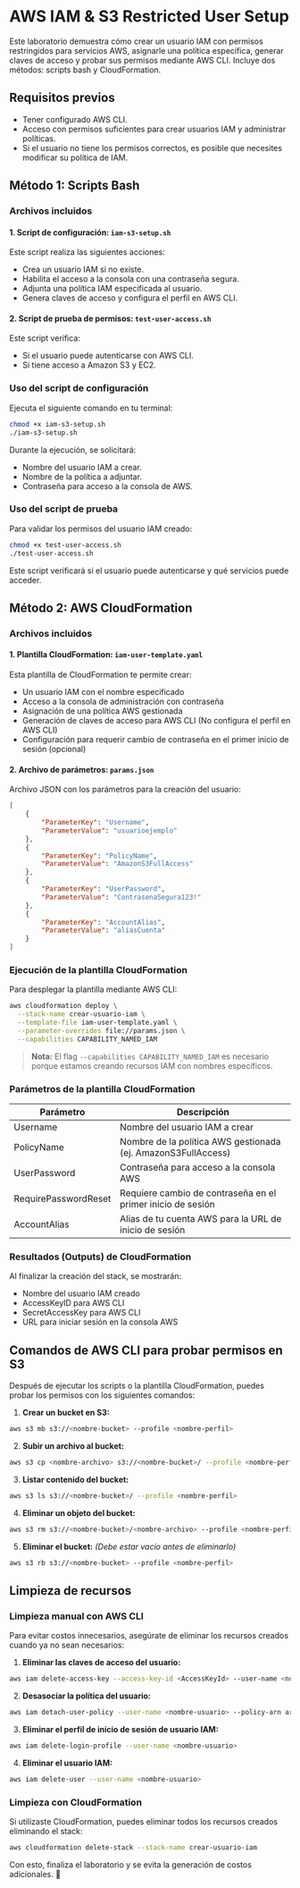 # AWS IAM & S3 Restricted User Setup

Este laboratorio demuestra cómo crear un usuario IAM con permisos restringidos para servicios AWS, asignarle una política específica, generar claves de acceso y probar sus permisos mediante AWS CLI. Incluye dos métodos: scripts bash y CloudFormation.

## Requisitos previos
- Tener configurado AWS CLI.
- Acceso con permisos suficientes para crear usuarios IAM y administrar políticas.
- Si el usuario no tiene los permisos correctos, es posible que necesites modificar su política de IAM.

## Método 1: Scripts Bash

### Archivos incluidos

#### 1. Script de configuración: `iam-s3-setup.sh`
Este script realiza las siguientes acciones:
- Crea un usuario IAM si no existe.
- Habilita el acceso a la consola con una contraseña segura.
- Adjunta una política IAM especificada al usuario.
- Genera claves de acceso y configura el perfil en AWS CLI.

#### 2. Script de prueba de permisos: `test-user-access.sh`
Este script verifica:
- Si el usuario puede autenticarse con AWS CLI.
- Si tiene acceso a Amazon S3 y EC2.

### Uso del script de configuración
Ejecuta el siguiente comando en tu terminal:
```bash
chmod +x iam-s3-setup.sh
./iam-s3-setup.sh
```
Durante la ejecución, se solicitará:
- Nombre del usuario IAM a crear.
- Nombre de la política a adjuntar.
- Contraseña para acceso a la consola de AWS.

### Uso del script de prueba
Para validar los permisos del usuario IAM creado:
```bash
chmod +x test-user-access.sh
./test-user-access.sh
```
Este script verificará si el usuario puede autenticarse y qué servicios puede acceder.

## Método 2: AWS CloudFormation

### Archivos incluidos

#### 1. Plantilla CloudFormation: `iam-user-template.yaml`

Esta plantilla de CloudFormation te permite crear:
- Un usuario IAM con el nombre especificado
- Acceso a la consola de administración con contraseña
- Asignación de una política AWS gestionada
- Generación de claves de acceso para AWS CLI (No configura el perfil en AWS CLI)
- Configuración para requerir cambio de contraseña en el primer inicio de sesión (opcional)

#### 2. Archivo de parámetros: `params.json`

Archivo JSON con los parámetros para la creación del usuario:
```json
[
    {
        "ParameterKey": "Username",
        "ParameterValue": "usuarioejemplo"
    },
    {
        "ParameterKey": "PolicyName",
        "ParameterValue": "AmazonS3FullAccess"
    },
    {
        "ParameterKey": "UserPassword",
        "ParameterValue": "ContrasenaSegura123!"
    },
    {
        "ParameterKey": "AccountAlias",
        "ParameterValue": "aliasCuenta"
    }
]
```

### Ejecución de la plantilla CloudFormation

Para desplegar la plantilla mediante AWS CLI:

```bash
aws cloudformation deploy \
  --stack-name crear-usuario-iam \
  --template-file iam-user-template.yaml \
  --parameter-overrides file://params.json \
  --capabilities CAPABILITY_NAMED_IAM
```

> **Nota:** El flag `--capabilities CAPABILITY_NAMED_IAM` es necesario porque estamos creando recursos IAM con nombres específicos.

### Parámetros de la plantilla CloudFormation

| Parámetro | Descripción |
|-----------|-------------|
| Username | Nombre del usuario IAM a crear |
| PolicyName | Nombre de la política AWS gestionada (ej. AmazonS3FullAccess) |
| UserPassword | Contraseña para acceso a la consola AWS |
| RequirePasswordReset | Requiere cambio de contraseña en el primer inicio de sesión |
| AccountAlias | Alias de tu cuenta AWS para la URL de inicio de sesión |

### Resultados (Outputs) de CloudFormation

Al finalizar la creación del stack, se mostrarán:
- Nombre del usuario IAM creado
- AccessKeyID para AWS CLI
- SecretAccessKey para AWS CLI
- URL para iniciar sesión en la consola AWS

## Comandos de AWS CLI para probar permisos en S3

Después de ejecutar los scripts o la plantilla CloudFormation, puedes probar los permisos con los siguientes comandos:

1. **Crear un bucket en S3:**
```bash
aws s3 mb s3://<nombre-bucket> --profile <nombre-perfil>
```

2. **Subir un archivo al bucket:**
```bash
aws s3 cp <nombre-archivo> s3://<nombre-bucket>/ --profile <nombre-perfil>
```

3. **Listar contenido del bucket:**
```bash
aws s3 ls s3://<nombre-bucket>/ --profile <nombre-perfil>
```

4. **Eliminar un objeto del bucket:**
```bash
aws s3 rm s3://<nombre-bucket>/<nombre-archivo> --profile <nombre-perfil>
```

5. **Eliminar el bucket:** *(Debe estar vacío antes de eliminarlo)*
```bash
aws s3 rb s3://<nombre-bucket> --profile <nombre-perfil>
```

## Limpieza de recursos

### Limpieza manual con AWS CLI

Para evitar costos innecesarios, asegúrate de eliminar los recursos creados cuando ya no sean necesarios:

1. **Eliminar las claves de acceso del usuario:**
```bash
aws iam delete-access-key --access-key-id <AccessKeyId> --user-name <nombre-usuario>
```

2. **Desasociar la política del usuario:**
```bash
aws iam detach-user-policy --user-name <nombre-usuario> --policy-arn arn:aws:iam::aws:policy/<nombre-politica>
```

3. **Eliminar el perfil de inicio de sesión de usuario IAM:**
```bash
aws iam delete-login-profile --user-name <nombre-usuario>
```

4. **Eliminar el usuario IAM:**
```bash
aws iam delete-user --user-name <nombre-usuario>
```

### Limpieza con CloudFormation

Si utilizaste CloudFormation, puedes eliminar todos los recursos creados eliminando el stack:

```bash
aws cloudformation delete-stack --stack-name crear-usuario-iam
```

Con esto, finaliza el laboratorio y se evita la generación de costos adicionales. 🚀